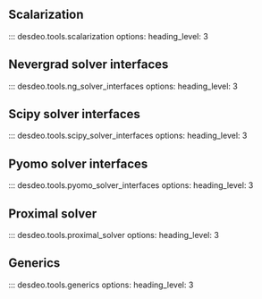 ## Scalarization
::: desdeo.tools.scalarization
    options:
        heading_level: 3

## Nevergrad solver interfaces
::: desdeo.tools.ng_solver_interfaces
    options:
        heading_level: 3

## Scipy solver interfaces
::: desdeo.tools.scipy_solver_interfaces
    options:
        heading_level: 3

## Pyomo solver interfaces
::: desdeo.tools.pyomo_solver_interfaces
    options:
        heading_level: 3

## Proximal solver
::: desdeo.tools.proximal_solver
    options:
        heading_level: 3

## Generics
::: desdeo.tools.generics
    options:
        heading_level: 3